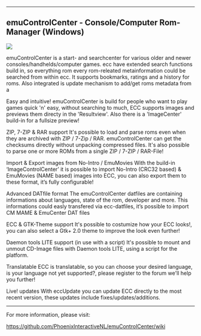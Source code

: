 --------------------------------------------------------------------------------
emuControlCenter - Console/Computer Rom-Manager (Windows)
--------------------------------------------------------------------------------

![](https://raw.githubusercontent.com/wiki/PhoenixInteractiveNL/emuControlCenter/images/ecc_splashscreen_121.png)

emuControlCenter is a start- and searchcenter for various older and newer
consoles/handhelds/computer games. ecc have extended search functions build in,
so everything rom every rom-releated metainformation could be searched from
within ecc. It supports bookmarks, ratings and a history for roms. Also
integrated is update mechanism to add/get roms metadata from a

Easy and intuitive!
emuControlCenter is build for people who want to play games quick 'n' easy, without
searching to much, ECC supports images and previews them directy in the 'Resultview'.
Also there is a 'ImageCenter' build-in for a fullsize preview!

ZIP, 7-ZIP & RAR support
It's possible to load and parse roms even when they are archived with ZIP / 7-Zip / RAR.
emuControlCenter can get the checksums directly without unpacking compressed files.
It's also possible to parse one or more ROMs from a single ZIP / 7-ZIP / RAR-File!

Import & Export images from No-Intro / EmuMovies
With the build-in ‘ImageControlCenter’ it is possible to import No-Intro (CRC32 based)
& EmuMovies (NAME based) images into ECC, you can also export them to these format,
it’s fully configurable!

Advanced DATfile format
The emuControlCenter datfiles are containing informations about languages, state of the
rom, developer and more. This informations could easly transfered via ecc-datfiles,
it’s possible to import CM MAME & EmuCenter DAT files

ECC & GTK-Theme support
It's possible to costumize how your ECC looks!, you can also select a Gtk+ 2.0 theme to
improve the look even further!

Daemon tools LITE support (in use with a script)
It's possible to mount and unmout CD-Image files with Daemon tools LITE, using a script
for the platform.

Translatable
ECC is translatable, so you can choose your desired language, is your language not yet
supported?, please register to the forum we'll help you further!

Live! updates
With eccUpdate you can update ECC directly to the most recent version, these updates include fixes/updates/additions.

--------------------------------------------------------------------------------

For more information, please visit:

https://github.com/PhoenixInteractiveNL/emuControlCenter/wiki
